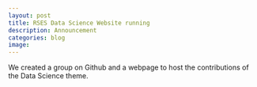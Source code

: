 ```yaml
---
layout: post
title: RSES Data Science Website running
description: Announcement
categories: blog
image:
---
```


We created a group on Github and a webpage to host the contributions of the Data Science theme.